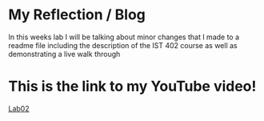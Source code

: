 # My Reflection / Blog
In this weeks lab I will be talking about minor changes that I made to a readme file including the description of the IST 402 course as well as demonstrating a live walk through

# This is the link to my YouTube video!
[Lab02](https://www.youtube.com/watch?v=aM5oXPQjD20)

